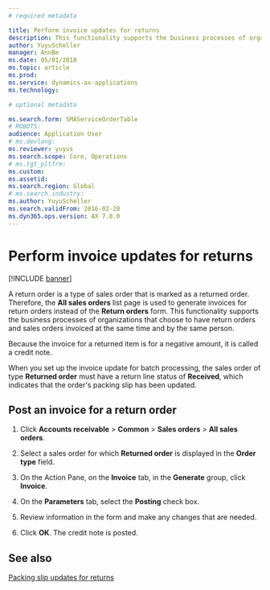 ```yaml
---
# required metadata

title: Perform invoice updates for returns  
description: This functionality supports the business processes of organizations that choose to have return orders and sales orders invoiced at the same time and by the same person.
author: YuyuScheller
manager: AnnBe
ms.date: 05/01/2018
ms.topic: article
ms.prod: 
ms.service: dynamics-ax-applications
ms.technology: 

# optional metadata

ms.search.form: SMAServiceOrderTable
# ROBOTS: 
audience: Application User
# ms.devlang: 
ms.reviewer: yuyus
ms.search.scope: Core, Operations
# ms.tgt_pltfrm: 
ms.custom: 
ms.assetid: 
ms.search.region: Global
# ms.search.industry: 
ms.author: YuyuScheller
ms.search.validFrom: 2016-02-28
ms.dyn365.ops.version: AX 7.0.0
---
```



# Perform invoice updates for returns 

[!INCLUDE [banner](../includes/banner.md)]


A return order is a type of sales order that is marked as a returned order. Therefore, the **All sales orders** list page is used to generate invoices for return orders instead of the **Return orders** form. This functionality supports the business processes of organizations that choose to have return orders and sales orders invoiced at the same time and by the same person.

Because the invoice for a returned item is for a negative amount, it is called a credit note.

When you set up the invoice update for batch processing, the sales order of type **Returned order** must have a return line status of **Received**, which indicates that the order's packing slip has been updated.

## Post an invoice for a return order

1.  Click **Accounts receivable** \> **Common** \> **Sales orders** \> **All sales orders**.

2.  Select a sales order for which **Returned order** is displayed in the **Order type** field.

3.  On the Action Pane, on the **Invoice** tab, in the **Generate** group, click **Invoice**.

4.  On the **Parameters** tab, select the **Posting** check box.

5.  Review information in the form and make any changes that are needed.

6.  Click **OK**. The credit note is posted.

## See also

[Packing slip updates for returns](packing-slip-updates-returns.md)

  


